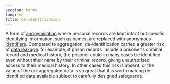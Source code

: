 ```yaml
---
section: terms
lang: en
title: de-identification
---
```


A form of [anonymisation](/glossary/en/terms/anonymisation/) where personal records are kept intact but specific identifying information, such as names, are replaced with anonymous [identifiers](/glossary/en/terms/identifier). Compared to aggregation, de-identification carries a greater risk of [data leakage](/glossary/en/terms/data-leakage/): for example, if prison records include a prisoner's criminal record and medical history, the prisoner could in many cases be identified even without their name by their criminal record, giving unauthorised access to their medical history. In other cases this risk is absent, or the value of the un-aggregated data is so great that it is worth making de-identified data available subject to carefully designed safeguards.
